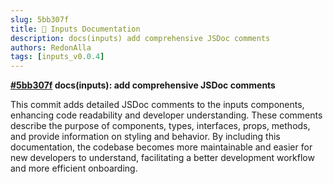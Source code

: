 ```yaml
---
slug: 5bb307f
title: 📕 Inputs Documentation
description: docs(inputs) add comprehensive JSDoc comments
authors: RedonAlla
tags: [inputs_v0.0.4]
---
```


**[#5bb307f](https://github.com/RedonAlla/flexnative/commit/5bb307f) docs(inputs): add comprehensive JSDoc comments**

This commit adds detailed JSDoc comments to the inputs components, enhancing code readability and developer understanding.
These comments describe the purpose of components, types, interfaces, props, methods, and provide information on styling and behavior.
By including this documentation, the codebase becomes more maintainable and easier for new developers to understand, facilitating a better development workflow and more efficient onboarding.

